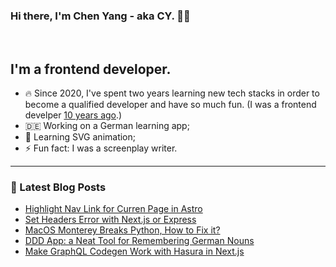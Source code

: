 ### Hi there, I'm Chen Yang - aka CY. 🖖🏻

<br />

## I'm a frontend developer.

- 🔥 Since 2020, I've spent two years learning new tech stacks in order to become a qualified developer and have so much fun. (I was a frontend develper [10 years ago](https://cyishere.dev/about).)
- 🇩🇪 Working on a German learning app;
- 💎 Learning SVG animation;
- ⚡ Fun fact: I was a screenplay writer.

---

### 📕 Latest Blog Posts

- [Highlight Nav Link for Curren Page in Astro](https://www.cyishere.dev/blog/astro-active-nav-item)
- [Set Headers Error with Next.js or Express](https://www.cyishere.dev/blog/set-headers-error-with-nextjs-or-express)
- [MacOS Monterey Breaks Python, How to Fix it?](https://www.cyishere.dev/blog/fix-python-break)
- [DDD App: a Neat Tool for Remembering German Nouns](https://www.cyishere.dev/blog/ddd-app-a-neat-tool-for-remembering-german-nouns)
- [Make GraphQL Codegen Work with Hasura in Next.js](https://www.cyishere.dev/blog/make-graphql-codegen-work-with-hasura-in-nextjs)

[website]: https://cyishere.dev
[twitter]: https://twitter.com/cyishere
